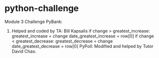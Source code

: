 # python-challenge
Module 3 Challenge
PyBank:
  1. Helped and coded by TA: Bill Kapsalis
        if change > greatest_increase:
            greatest_increase = change
            date_greatest_increase = row[0]
        if change < greatest_decrease:
            greatest_decrease = change
            date_greatest_decrease = row[0]
PyPoll: Modified and helped by Tutor David Chao. 
